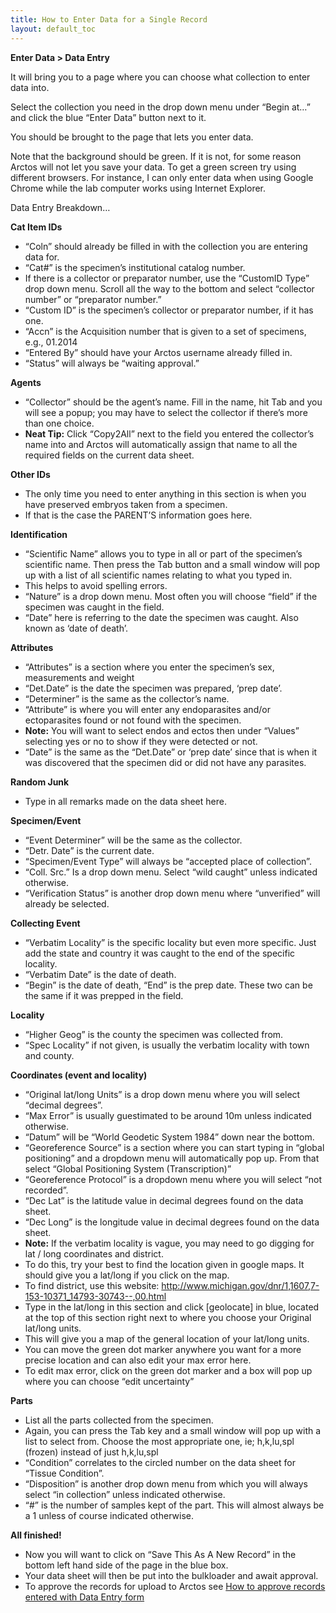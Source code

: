 ```yaml
---
title: How to Enter Data for a Single Record
layout: default_toc
---
```


**Enter Data > Data Entry**

It will bring you to a page where you can choose what collection to enter data into.

Select the collection you need in the drop down menu under “Begin at…” and click the blue “Enter Data” button next to it.

You should be brought to the page that lets you enter data.

Note that the background should be green. If it is not, for some reason Arctos will not let you save your data.
To get a green screen try using different browsers. For instance, I can only enter data when using Google Chrome while the lab computer works using Internet Explorer.

Data Entry Breakdown…

**Cat Item IDs**
* “Coln” should already be filled in with the collection you are entering data for.
* “Cat#” is the specimen’s institutional catalog number.
* If there is a collector or preparator number, use the “CustomID Type” drop down menu. Scroll all the way to the bottom and select “collector number” or “preparator number.”
* “Custom ID” is the specimen’s collector or preparator number, if it has one.
* “Accn” is the Acquisition number that is given to a set of specimens, e.g., 01.2014
* “Entered By” should have your Arctos username already filled in.
* “Status” will always be “waiting approval.”

**Agents**
* “Collector” should be the agent’s name. Fill in the name, hit Tab and you will see a popup; you may have to select the collector if there’s more than one choice.
* **Neat Tip:** Click “Copy2All” next to the field you entered the collector’s name into and Arctos will automatically assign that name to all the required fields on the current data sheet.

**Other IDs**
* The only time you need to enter anything in this section is when you have preserved embryos taken from a specimen.
* If that is the case the PARENT’S information goes here.

**Identification**
* “Scientific Name” allows you to type in all or part of the specimen’s scientific name. Then press the Tab button and a small window will pop up with a list of all scientific names relating to what you typed in.
* This helps to avoid spelling errors.
* “Nature” is a drop down menu. Most often you will choose “field” if the specimen was caught in the field.
* “Date” here is referring to the date the specimen was caught. Also known as ‘date of death’.

**Attributes**
* “Attributes” is a section where you enter the specimen’s sex, measurements and weight
* “Det.Date” is the date the specimen was prepared, ‘prep date’.
* “Determiner” is the same as the collector’s name.
* “Attribute” is where you will enter any endoparasites and/or ectoparasites found or not found with the specimen.
* **Note:** You will want to select endos and ectos then under “Values” selecting yes or no to show if they were detected or not.
* “Date” is the same as the “Det.Date” or ‘prep date’ since that is when it was discovered that the specimen did or did not have any parasites.

**Random Junk**
* Type in all remarks made on the data sheet here.

**Specimen/Event**
* “Event Determiner” will be the same as the collector.
* “Detr. Date” is the current date.
* “Specimen/Event Type” will always be “accepted place of collection”.
* “Coll. Src.” Is a drop down menu. Select “wild caught” unless indicated otherwise.
* “Verification Status” is another drop down menu where “unverified” will already be selected.

**Collecting Event**
* “Verbatim Locality” is the specific locality but even more specific. Just add the state and country it was caught to the end of the specific locality.
* “Verbatim Date” is the date of death.
* “Begin” is the date of death, “End” is the prep date. These two can be the same if it was prepped in the field.

**Locality**
* “Higher Geog” is the county the specimen was collected from.
* “Spec Locality” if not given, is usually the verbatim locality with town and county.

**Coordinates (event and locality)**
* “Original lat/long Units” is a drop down menu where you will select “decimal degrees”.
* “Max Error” is usually guestimated to be around 10m unless indicated otherwise.
* “Datum” will be “World Geodetic System 1984” down near the bottom.
* “Georeference Source” is a section where you can start typing in “global positioning” and a dropdown menu will automatically pop up. From that select “Global Positioning System (Transcription)”
* “Georeference Protocol” is a dropdown menu where you will select “not recorded”.
* “Dec Lat” is the latitude value in decimal degrees found on the data sheet.
* “Dec Long” is the longitude value in decimal degrees found on the data sheet.
* **Note:** If the verbatim locality is vague, you may need to go digging for lat / long coordinates and district.
* To do this, try your best to find the location given in google maps. It should give you a lat/long if you click on the map.
* To find district, use this website: http://www.michigan.gov/dnr/1,1607,7-153-10371_14793-30743--,00.html
* Type in the lat/long in this section and click [geolocate] in blue, located at the top of this section right next to where you choose your Original lat/long units.
* This will give you a map of the general location of your lat/long units.
* You can move the green dot marker anywhere you want for a more precise location and can also edit your max error here.
* To edit max error, click on the green dot marker and a box will pop up where you can choose “edit uncertainty”

**Parts**
* List all the parts collected from the specimen.
* Again, you can press the Tab key and a small window will pop up with a list to select from. Choose the most appropriate one, ie; h,k,lu,spl (frozen) instead of just h,k,lu,spl
* “Condition” correlates to the circled number on the data sheet for “Tissue Condition”.
* “Disposition” is another drop down menu from which you will always select “in collection” unless indicated otherwise.
* “#” is the number of samples kept of the part. This will almost always be a 1 unless of course indicated otherwise.

**All finished!**
* Now you will want to click on “Save This As A New Record” in the bottom left hand side of the page in the blue box.
* Your data sheet will then be put into the bulkloader and await approval.
* To approve the records for upload to Arctos see [How to approve records entered with Data Entry form](https://github.com/ArctosDB/documentation-wiki/wiki/How-to-approve-records-entered-with-Data-Entry-form)
